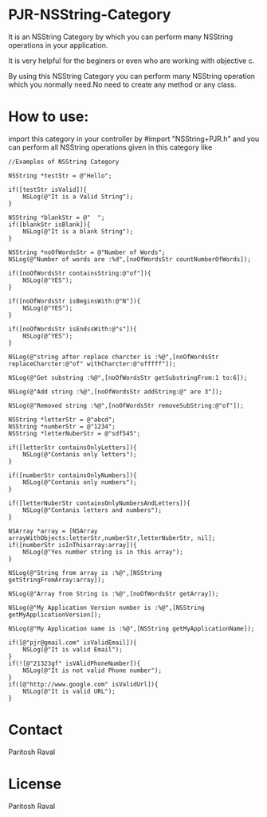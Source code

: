 PJR-NSString-Category
=====================

It is an NSString Category by which you can perform many NSString operations in your application.

It is very helpful for the beginers or even who are working with objective c.


By using this NSString Category you can perform many NSString operation which you normally need.No need to create any method
or any class.


How to use:
=====================

import this category in your controller by  #import "NSString+PJR.h" and you can perform all NSString operations given
in this category like

    //Examples of NSString Category
    
    NSString *testStr = @"Hello";
    
    if([testStr isValid]){
        NSLog(@"It is a Valid String");
    }
    
    NSString *blankStr = @"  ";
    if([blankStr isBlank]){
        NSLog(@"It is a blank String");
    }
    
    NSString *noOfWordsStr = @"Number of Words";
    NSLog(@"Number of words are :%d",[noOfWordsStr countNumberOfWords]);
    
    if([noOfWordsStr containsString:@"of"]){
        NSLog(@"YES");
    }
    
    if([noOfWordsStr isBeginsWith:@"N"]){
        NSLog(@"YES");
    }

    if([noOfWordsStr isEndssWith:@"s"]){
        NSLog(@"YES");
    }
    
    NSLog(@"string after replace charcter is :%@",[noOfWordsStr replaceCharcter:@"of" withCharcter:@"offfff"]);
    
    NSLog(@"Get substring :%@",[noOfWordsStr getSubstringFrom:1 to:6]);
    
    NSLog(@"Add string :%@",[noOfWordsStr addString:@" are 3"]);
    
    NSLog(@"Removed string :%@",[noOfWordsStr removeSubString:@"of"]);
    
    NSString *letterStr = @"abcd";
    NSString *numberStr = @"1234";
    NSString *letterNuberStr = @"sdf545";
    
    if([letterStr containsOnlyLetters]){
        NSLog(@"Contanis only letters");
    }

    if([numberStr containsOnlyNumbers]){
        NSLog(@"Contanis only numbers");
    }
    
    if([letterNuberStr containsOnlyNumbersAndLetters]){
        NSLog(@"Contanis letters and numbers");
    }
    
    NSArray *array = [NSArray arrayWithObjects:letterStr,numberStr,letterNuberStr, nil];
    if([numberStr isInThisarray:array]){
        NSLog(@"Yes number string is in this array");
    }
    
    NSLog(@"String from array is :%@",[NSString getStringFromArray:array]);
    
    NSLog(@"Array from String is :%@",[noOfWordsStr getArray]);
    
    NSLog(@"My Application Version number is :%@",[NSString getMyApplicationVersion]);
    
    NSLog(@"My Application name is :%@",[NSString getMyApplicationName]);
    
    if([@"pjr@gmail.com" isValidEmail]){
        NSLog(@"It is valid Email");
    }
    if(![@"21323gf" isVAlidPhoneNumber]){
        NSLog(@"It is not valid Phone number");
    }
    if([@"http://www.google.com" isValidUrl]){
        NSLog(@"It is valid URL");
    }
    
    
Contact
=====================
Paritosh Raval
    
    
License
=====================
Paritosh Raval


